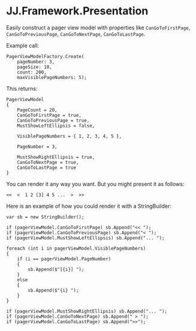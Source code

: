 ﻿# JJ.Framework.Presentation

Easily construct a pager view model with properties like `CanGoToFirstPage`, `CanGoToPreviousPage`, `CanGoToNextPage`, `CanGoToLastPage`.

Example call:

	PagerViewModelFactory.Create(
		pageNumber: 3, 
		pageSize: 10, 
		count: 200, 
		maxVisiblePageNumbers: 5);

This returns:

	PagerViewModel
	{
		PageCount = 20,
		CanGoToFirstPage = true,
		CanGoToPreviousPage = true,
		MustShowLeftEllipsis = false,

		VisiblePageNumbers = { 1, 2, 3, 4, 5 },

		PageNumber = 3,

		MustShowRightEllipsis = true,
		CanGoToNextPage = true, 
		CanGoToLastPage = true
	}

You can render it any way you want. But you might present it as follows:

	<<  <  1 2 [3] 4 5 ...  >  >>

Here is an example of how you could render it with a StringBuilder:

    var sb = new StringBuilder();

    if (pagerViewModel.CanGoToFirstPage) sb.Append("<< ");
    if (pagerViewModel.CanGoToPreviousPage) sb.Append("< ");
    if (pagerViewModel.MustShowLeftEllipsis) sb.Append("... ");

    foreach (int i in pagerViewModel.VisiblePageNumbers)
    {
        if (i == pagerViewModel.PageNumber)
        {
            sb.Append($"[{i}] ");
        }
        else
        {
            sb.Append($"{i} ");
        }
    }

    if (pagerViewModel.MustShowRightEllipsis) sb.Append("... ");
    if (pagerViewModel.CanGoToNextPage) sb.Append(" > ");
    if (pagerViewModel.CanGoToLastPage) sb.Append(">>");
